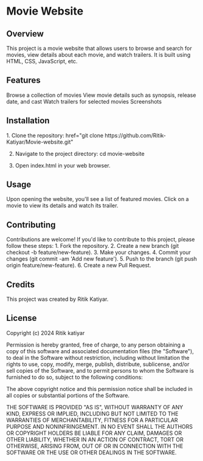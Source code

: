 <h1>Movie Website</h1>
 <!-- Include a logo or image related to your project -->

<h2>Overview</h2>
This project is a movie website that allows users to browse and search for movies, view details about each movie, and watch trailers.
It is built using HTML, CSS, JavaScript, etc.

<h2>Features</h2>
Browse a collection of movies
View movie details such as synopsis, release date, and cast
Watch trailers for selected movies
Screenshots
 <!-- Include screenshots of your project -->


<h2>Installation</h2>
1. Clone the repository:
   href="git clone https://github.com/Ritik-Katiyar/Movie-website.git"

2. Navigate to the project directory:
   cd movie-website

2. Open index.html in your web browser.

<h2>Usage</h2>
Upon opening the website, you'll see a list of featured movies.
Click on a movie to view its details and watch its trailer.

<h2>Contributing</h2>
Contributions are welcome! If you'd like to contribute to this project, please follow these steps:
1. Fork the repository.
2. Create a new branch (git checkout -b feature/new-feature).
3. Make your changes.
4. Commit your changes (git commit -am 'Add new feature').
5. Push to the branch (git push origin feature/new-feature).
6. Create a new Pull Request.

<h2>Credits</h2>
This project was created by Ritik Katiyar.

<h2>License</h2>
Copyright (c) 2024 Ritik katiyar

Permission is hereby granted, free of charge, to any person obtaining a copy
of this software and associated documentation files (the "Software"), to deal
in the Software without restriction, including without limitation the rights
to use, copy, modify, merge, publish, distribute, sublicense, and/or sell
copies of the Software, and to permit persons to whom the Software is
furnished to do so, subject to the following conditions:

The above copyright notice and this permission notice shall be included in all
copies or substantial portions of the Software.

THE SOFTWARE IS PROVIDED "AS IS", WITHOUT WARRANTY OF ANY KIND, EXPRESS OR
IMPLIED, INCLUDING BUT NOT LIMITED TO THE WARRANTIES OF MERCHANTABILITY,
FITNESS FOR A PARTICULAR PURPOSE AND NONINFRINGEMENT. IN NO EVENT SHALL THE
AUTHORS OR COPYRIGHT HOLDERS BE LIABLE FOR ANY CLAIM, DAMAGES OR OTHER
LIABILITY, WHETHER IN AN ACTION OF CONTRACT, TORT OR OTHERWISE, ARISING FROM,
OUT OF OR IN CONNECTION WITH THE SOFTWARE OR THE USE OR OTHER DEALINGS IN THE
SOFTWARE.
